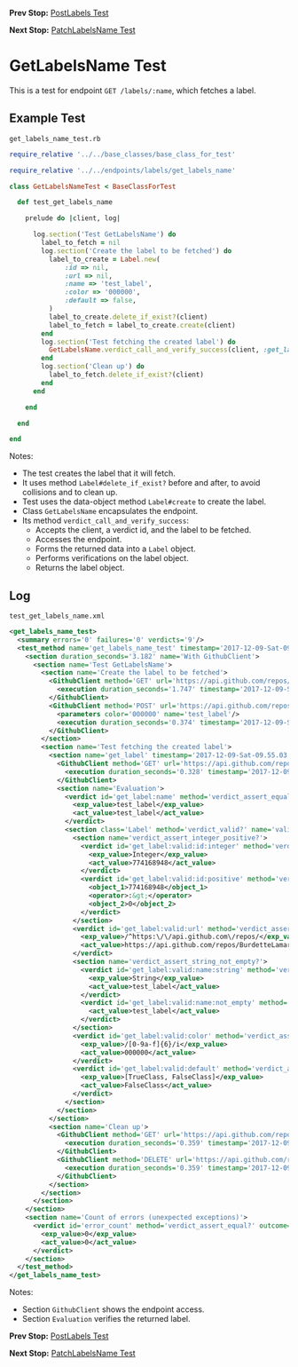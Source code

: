 <!--- GENERATED FILE, DO NOT EDIT --->
**Prev Stop:** [PostLabels Test](./PostLabels.md#postlabels-test)

**Next Stop:** [PatchLabelsName Test](./PatchLabelsName.md#patchlabelsname-test)


# GetLabelsName Test

This is a test for endpoint `GET /labels/:name`, which fetches a label.

## Example Test

<code>get_labels_name_test.rb</code>
```ruby
require_relative '../../base_classes/base_class_for_test'

require_relative '../../endpoints/labels/get_labels_name'

class GetLabelsNameTest < BaseClassForTest

  def test_get_labels_name

    prelude do |client, log|

      log.section('Test GetLabelsName') do
        label_to_fetch = nil
        log.section('Create the label to be fetched') do
          label_to_create = Label.new(
              :id => nil,
              :url => nil,
              :name => 'test_label',
              :color => '000000',
              :default => false,
          )
          label_to_create.delete_if_exist?(client)
          label_to_fetch = label_to_create.create(client)
        end
        log.section('Test fetching the created label') do
          GetLabelsName.verdict_call_and_verify_success(client, :get_label, label_to_fetch)
        end
        log.section('Clean up') do
          label_to_fetch.delete_if_exist?(client)
        end
      end

    end

  end

end
```

Notes:

- The test creates the label that it will fetch.
- It uses method `Label#delete_if_exist?` before and after, to avoid collisions and to clean up.
- Test uses the data-object method `Label#create` to create the label.
- Class `GetLabelsName` encapsulates the endpoint.
- Its method `verdict_call_and_verify_success`:
  - Accepts the client, a verdict id, and the label to be fetched.
  - Accesses the endpoint.
  - Forms the returned data into a `Label` object.
  - Performs verifications on the label object.
  - Returns the label object.

## Log

<code>test_get_labels_name.xml</code>
```xml
<get_labels_name_test>
  <summary errors='0' failures='0' verdicts='9'/>
  <test_method name='get_labels_name_test' timestamp='2017-12-09-Sat-09.55.01.295'>
    <section duration_seconds='3.182' name='With GithubClient'>
      <section name='Test GetLabelsName'>
        <section name='Create the label to be fetched'>
          <GithubClient method='GET' url='https://api.github.com/repos/BurdetteLamar/CrashDummy/labels/test_label'>
            <execution duration_seconds='1.747' timestamp='2017-12-09-Sat-09.55.01.311'/>
          </GithubClient>
          <GithubClient method='POST' url='https://api.github.com/repos/BurdetteLamar/CrashDummy/labels'>
            <parameters color='000000' name='test_label'/>
            <execution duration_seconds='0.374' timestamp='2017-12-09-Sat-09.55.03.058'/>
          </GithubClient>
        </section>
        <section name='Test fetching the created label'>
          <section name='get_label' timestamp='2017-12-09-Sat-09.55.03.433'>
            <GithubClient method='GET' url='https://api.github.com/repos/BurdetteLamar/CrashDummy/labels/test_label'>
              <execution duration_seconds='0.328' timestamp='2017-12-09-Sat-09.55.03.433'/>
            </GithubClient>
            <section name='Evaluation'>
              <verdict id='get_label:name' method='verdict_assert_equal?' outcome='passed' volatile='false'>
                <exp_value>test_label</exp_value>
                <act_value>test_label</act_value>
              </verdict>
              <section class='Label' method='verdict_valid?' name='valid'>
                <section name='verdict_assert_integer_positive?'>
                  <verdict id='get_label:valid:id:integer' method='verdict_assert_kind_of?' outcome='passed' volatile='false'>
                    <exp_value>Integer</exp_value>
                    <act_value>774168948</act_value>
                  </verdict>
                  <verdict id='get_label:valid:id:positive' method='verdict_assert_operator?' outcome='passed' volatile='false'>
                    <object_1>774168948</object_1>
                    <operator>:&gt;</operator>
                    <object_2>0</object_2>
                  </verdict>
                </section>
                <verdict id='get_label:valid:url' method='verdict_assert_match?' outcome='passed' volatile='false'>
                  <exp_value>/^https:\/\/api.github.com\/repos/</exp_value>
                  <act_value>https://api.github.com/repos/BurdetteLamar/CrashDummy/labels/test_label</act_value>
                </verdict>
                <section name='verdict_assert_string_not_empty?'>
                  <verdict id='get_label:valid:name:string' method='verdict_assert_kind_of?' outcome='passed' volatile='false'>
                    <exp_value>String</exp_value>
                    <act_value>test_label</act_value>
                  </verdict>
                  <verdict id='get_label:valid:name:not_empty' method='verdict_refute_empty?' outcome='passed' volatile='false'>
                    <act_value>test_label</act_value>
                  </verdict>
                </section>
                <verdict id='get_label:valid:color' method='verdict_assert_match?' outcome='passed' volatile='false'>
                  <exp_value>/[0-9a-f]{6}/i</exp_value>
                  <act_value>000000</act_value>
                </verdict>
                <verdict id='get_label:valid:default' method='verdict_assert_includes?' outcome='passed' volatile='false'>
                  <exp_value>[TrueClass, FalseClass]</exp_value>
                  <act_value>FalseClass</act_value>
                </verdict>
              </section>
            </section>
          </section>
          <section name='Clean up'>
            <GithubClient method='GET' url='https://api.github.com/repos/BurdetteLamar/CrashDummy/labels/test_label'>
              <execution duration_seconds='0.359' timestamp='2017-12-09-Sat-09.55.03.760'/>
            </GithubClient>
            <GithubClient method='DELETE' url='https://api.github.com/repos/BurdetteLamar/CrashDummy/labels/test_label'>
              <execution duration_seconds='0.359' timestamp='2017-12-09-Sat-09.55.04.119'/>
            </GithubClient>
          </section>
        </section>
      </section>
    </section>
    <section name='Count of errors (unexpected exceptions)'>
      <verdict id='error_count' method='verdict_assert_equal?' outcome='passed' volatile='true'>
        <exp_value>0</exp_value>
        <act_value>0</act_value>
      </verdict>
    </section>
  </test_method>
</get_labels_name_test>
```

Notes:

- Section `GithubClient` shows the endpoint access.
- Section `Evaluation` verifies the returned label.

**Prev Stop:** [PostLabels Test](./PostLabels.md#postlabels-test)

**Next Stop:** [PatchLabelsName Test](./PatchLabelsName.md#patchlabelsname-test)

